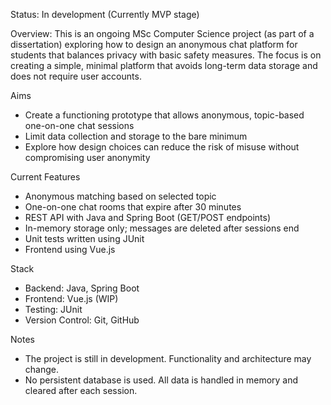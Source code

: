 Status: In development (Currently MVP stage)

Overview:
This is an ongoing MSc Computer Science project (as part of a dissertation) exploring how to design an anonymous chat platform for students that balances privacy with basic safety measures. 
The focus is on creating a simple, minimal platform that avoids long-term data storage and does not require user accounts.

Aims
- Create a functioning prototype that allows anonymous, topic-based one-on-one chat sessions
- Limit data collection and storage to the bare minimum
- Explore how design choices can reduce the risk of misuse without compromising user anonymity

Current Features
- Anonymous matching based on selected topic
- One-on-one chat rooms that expire after 30 minutes
- REST API with Java and Spring Boot (GET/POST endpoints)
- In-memory storage only; messages are deleted after sessions end
- Unit tests written using JUnit
- Frontend using Vue.js

Stack
- Backend: Java, Spring Boot
- Frontend: Vue.js (WIP)
- Testing: JUnit
- Version Control: Git, GitHub

Notes
- The project is still in development. Functionality and architecture may change.
- No persistent database is used. All data is handled in memory and cleared after each session.

